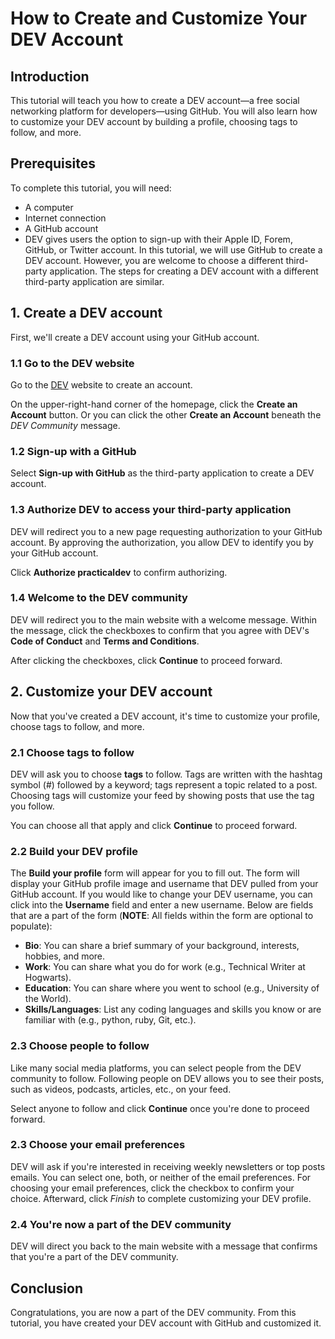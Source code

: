 # How to Create and Customize Your DEV Account

## Introduction

This tutorial will teach you how to create a DEV account—a free social networking platform for developers—using GitHub. You will also learn how to customize your DEV account by building a profile, choosing tags to follow, and more.

## Prerequisites

To complete this tutorial, you will need:

- A computer
- Internet connection
- A GitHub account
- DEV gives users the option to sign-up with their Apple ID, Forem, GitHub, or Twitter account. In this tutorial, we will use GitHub to create a DEV account. However, you are welcome to choose a different third-party application. The steps for creating a DEV account with a different third-party application are similar.

## 1. Create a DEV account

First, we'll create a DEV account using your GitHub account.

### 1.1 Go to the DEV website

Go to the [DEV](dev.to) website to create an account.

On the upper-right-hand corner of the homepage, click the **Create an Account** button. Or you can click the other **Create an Account** beneath the _DEV Community_ message.

### 1.2 Sign-up with a GitHub

Select **Sign-up with GitHub** as the third-party application to create a DEV account.

### 1.3 Authorize DEV to access your third-party application

DEV will redirect you to a new page requesting authorization to your GitHub account. By approving the authorization, you allow DEV to identify you by your GitHub account.

Click **Authorize practicaldev** to confirm authorizing.

### 1.4 Welcome to the DEV community

DEV will redirect you to the main website with a welcome message. Within the message, click the checkboxes to confirm that you agree with DEV's **Code of Conduct** and **Terms and Conditions**.

After clicking the checkboxes, click **Continue** to proceed forward.

## 2. Customize your DEV account

Now that you've created a DEV account, it's time to customize your profile, choose tags to follow, and more.

### 2.1 Choose tags to follow

DEV will ask you to choose **tags** to follow. Tags are written with the hashtag symbol (#) followed by a keyword; tags represent a topic related to a post. Choosing tags will customize your feed by showing posts that use the tag you follow.

You can choose all that apply and click **Continue** to proceed forward.

### 2.2 Build your DEV profile

The **Build your profile** form will appear for you to fill out. The form will display your GitHub profile image and username that DEV pulled from your GitHub account. If you would like to change your DEV username, you can click into the **Username** field and enter a new username. Below are fields that are a part of the form (**NOTE**: All fields within the form are optional to populate):

- **Bio**: You can share a brief summary of your background, interests, hobbies, and more.
- **Work**: You can share what you do for work (e.g., Technical Writer at Hogwarts).
- **Education**: You can share where you went to school (e.g., University of the World).
- **Skills/Languages**: List any coding languages and skills you know or are familiar with (e.g., python, ruby, Git, etc.).

### 2.3 Choose people to follow

Like many social media platforms, you can select people from the DEV community to follow. Following people on DEV allows you to see their posts, such as videos, podcasts, articles, etc., on your feed.

Select anyone to follow and click **Continue** once you're done to proceed forward.

### 2.3 Choose your email preferences

DEV will ask if you're interested in receiving weekly newsletters or top posts emails. You can select one, both, or neither of the email preferences. For choosing your email preferences, click the checkbox to confirm your choice. Afterward, click _Finish_ to complete customizing your DEV profile.

### 2.4 You're now a part of the DEV community

DEV will direct you back to the main website with a message that confirms that you're a part of the DEV community.

## Conclusion

Congratulations, you are now a part of the DEV community. From this tutorial, you have created your DEV account with GitHub and customized it.

